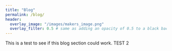 ```yaml
---
title: "Blog"
permalink: /blog/
header: 
  overlay_image: "/images/makers_image.png"
  overlay_filter: 0.5 # same as adding an opacity of 0.5 to a black background
---
```


This is a test to see if this blog section could work.
TEST 2